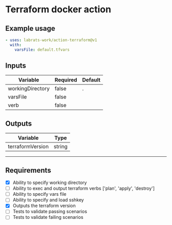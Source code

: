 # Terraform docker action

## Example usage

``` yml
- uses: labrats-work/action-terraform@v1
  with:
    varsFile: default.tfvars
```

## Inputs

|Variable|Required|Default|
|---|---|---|
|workingDirectory|false|.|
|varsFile|false||
|verb|false||

## Outputs

|Variable|Type|
|---|---|
|terraformVersion|string|
---

## Requirements

- [x] Ability to specify working directory
- [ ] Ability to exec and output terraform verbs ['plan', 'apply', 'destroy']
- [ ] Ability to specify vars file
- [ ] Ability to specify and load sshkey
- [x] Outputs the terraform version
- [ ] Tests to validate passing scenarios
- [ ] Tests to validate failing scenarios
